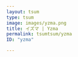 ```yaml
---
layout: tsum
type: tsum
image: images/yzma.png
title: イズマ | Yzma
permalink: tsumtsum/yzma
ID: "yzma"

---
```



